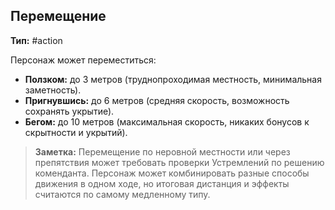 ## Перемещение

**Тип:** #action

Персонаж может переместиться:
- **Ползком:** до 3 метров (труднопроходимая местность, минимальная заметность).
- **Пригнувшись:** до 6 метров (средняя скорость, возможность сохранять укрытие).
- **Бегом:** до 10 метров (максимальная скорость, никаких бонусов к скрытности и укрытий).

> **Заметка:** Перемещение по неровной местности или через препятствия может требовать проверки Устремлений по решению коменданта. Персонаж может комбинировать разные способы движения в одном ходе, но итоговая дистанция и эффекты считаются по самому медленному типу.